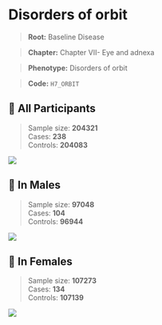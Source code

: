 # Disorders of orbit

> **Root:** Baseline Disease  

> **Chapter:** Chapter VII- Eye and adnexa  

> **Phenotype:** Disorders of orbit  

> **Code:** `H7_ORBIT`

## 🧪 All Participants  
> Sample size: **204321**  
> Cases: **238**  
> Controls: **204083**
<img src="/Disease/Figures/ALL/Incidence/H7_ORBIT.png"/>
<CsvTable src="/public/Disease/Data/ALL/Incidence/COX_H7_ORBIT.csv" label="🔍 View full results" />

## 👨 In Males  
> Sample size: **97048**  
> Cases: **104**  
> Controls: **96944**
<img src="/Disease/Figures/Male/Incidence/H7_ORBIT.png"/>
<CsvTable src="/public/Disease/Data/Male/Incidence/COX_H7_ORBIT.csv" label="🔍 View full results" />

## 👩 In Females  
> Sample size: **107273**  
> Cases: **134**  
> Controls: **107139**
<img src="/Disease/Figures/Female/Incidence/H7_ORBIT.png"/>
<CsvTable src="/public/Disease/Data/Female/Incidence/COX_H7_ORBIT.csv" label="🔍 View full results" />
